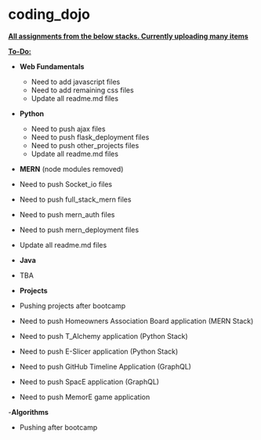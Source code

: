 # coding_dojo

**<ins>All assignments from the below stacks. Currently uploading many items </ins>** 


**<ins>To-Do:</ins>**

- **Web Fundamentals**
  - Need to add javascript files
  - Need to add remaining css files
  - Update all readme.md files


- **Python**
  - Need to push ajax files
  - Need to push flask_deployment files
  - Need to push other_projects files
  - Update all readme.md files
       
       
- **MERN** (node modules removed)
 - Need to push Socket_io files
 - Need to push full_stack_mern files
 - Need to push mern_auth files
 - Need to push mern_deployment files
 - Update all readme.md files
       
- **Java**
 - TBA


- **Projects**
 - Pushing projects after bootcamp
 - Need to push Homeowners Association Board application (MERN Stack)
 - Need to push T_Alchemy application (Python Stack)
 - Need to push E-Slicer application (Python Stack)
 - Need to push GitHub Timeline Application (GraphQL)  
 - Need to push SpacE application (GraphQL)
 - Need to push MemorE game application 

-**Algorithms**
 - Pushing after bootcamp
    






